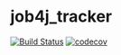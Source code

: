 # job4j_tracker
[![Build Status](https://travis-ci.org/Just1kz/job4j_tracker.svg?branch=master)](https://travis-ci.org/Just1kz/job4j_tracker)
[![codecov](https://codecov.io/gh/Just1kz/job4j_tracker/branch/master/graph/badge.svg)](https://codecov.io/gh/Just1kz/job4j_tracker)
